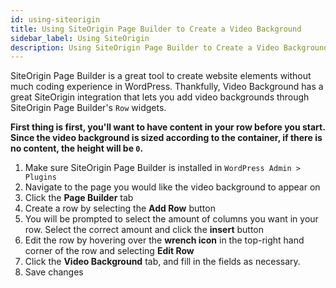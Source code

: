 ```yaml
---
id: using-siteorigin
title: Using SiteOrigin Page Builder to Create a Video Background
sidebar_label: Using SiteOrigin
description: Using SiteOrigin Page Builder to Create a Video Background
---
```


SiteOrigin Page Builder is a great tool to create website elements without much coding experience in WordPress. Thankfully, Video Background has a great SiteOrigin integration that lets you add video backgrounds through SiteOrigin Page Builder's `Row` widgets.

**First thing is first, you'll want to have content in your row before you start. Since the video background is sized according to the container, if there is no content, the height will be `0`.**

1. Make sure SiteOrigin Page Builder is installed in `WordPress Admin > Plugins`
2. Navigate to the page you would like the video background to appear on
3. Click the **Page Builder** tab
4. Create a row by selecting the **Add Row** button
5. You will be prompted to select the amount of columns you want in your row. Select the correct amount and click the **insert** button
6. Edit the row by hovering over the **wrench icon** in the top-right hand corner of the row and selecting **Edit Row**
7. Click the **Video Background** tab, and fill in the fields as necessary.
8. Save changes
